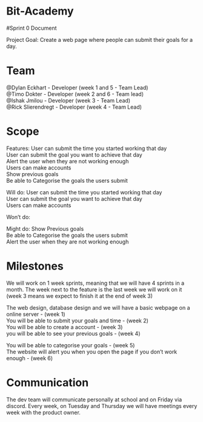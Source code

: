 # Bit-Academy

#Sprint 0 Document

Project Goal: Create a web page where people can submit their goals for a day.

# Team

@Dylan Eckhart - Developer (week 1 and 5 - Team Lead)<br />
@Timo Dokter - Developer (week 2 and 6 - Team lead)<br />
@Ishak Jmilou - Developer (week 3 - Team Lead)<br />
@Rick Slierendregt - Developer (week 4 - Team Lead)<br />

# Scope

Features:
User can submit the time you started working that day<br />
User can submit the goal you want to achieve that day<br />
Alert the user when they are not working enough<br />
Users can make accounts<br />
Show previous goals<br />
Be able to Categorise the goals the users submit<br />

Will do:
User can submit the time you started working that day<br />
User can submit the goal you want to achieve that day<br />
Users can make accounts<br />


Won’t do:

Might do:
Show Previous goals<br />
Be able to Categorise the goals the users submit<br />
Alert the user when they are not working enough<br />



# Milestones

We will work on 1 week sprints, meaning that we will have 4 sprints in a month. The week next to the feature is the last week we will work on it (week 3 means we expect to finish it at the end of week 3)

The web design, database design and we will have a basic webpage on a online server - (week 1)<br />
You will be able to submit your goals and time - (week 2)<br />
You will be able to create a account - (week 3)<br />
you will be able to see your previous goals - (week 4)<br />

You will be able to categorise your goals - (week 5)<br />
The website will alert you when you open the page if you don’t work enough - (week 6)<br />


# Communication

The dev team will communicate personally at school and on Friday via discord. Every week, on Tuesday and Thursday we will have meetings every week with the product owner.
